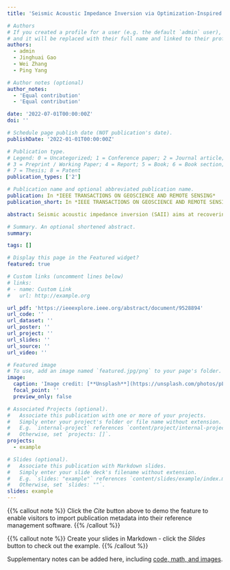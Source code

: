 ```yaml
---
title: 'Seismic Acoustic Impedance Inversion via Optimization-Inspired Semisupervised Deep Learning'

# Authors
# If you created a profile for a user (e.g. the default `admin` user), write the username (folder name) here
# and it will be replaced with their full name and linked to their profile.
authors:
  - admin
  - Jinghuai Gao
  - Wei Zhang
  - Ping Yang

# Author notes (optional)
author_notes:
  - 'Equal contribution'
  - 'Equal contribution'

date: '2022-07-01T00:00:00Z'
doi: ''

# Schedule page publish date (NOT publication's date).
publishDate: '2022-01-01T00:00:00Z'

# Publication type.
# Legend: 0 = Uncategorized; 1 = Conference paper; 2 = Journal article;
# 3 = Preprint / Working Paper; 4 = Report; 5 = Book; 6 = Book section;
# 7 = Thesis; 8 = Patent
publication_types: ['2']

# Publication name and optional abbreviated publication name.
publication: In *IEEE TRANSACTIONS ON GEOSCIENCE AND REMOTE SENSING*
publication_short: In *IEEE TRANSACTIONS ON GEOSCIENCE AND REMOTE SENSING*

abstract: Seismic acoustic impedance inversion (SAII) aims at recovering the subsurface impedance to achieve lithology interpretation. However, its ill-posedness and nonlinearity pose a great challenge to find an optimal solution. Regularization is an effective method to solve SAII by imposing prior information, but it suffers from high computational complexity and limited inversion performance. To mitigate the above limitations, we propose an optimization-inspired semisupervised deep learning SAII approach that incorporates the advantages between the model-driven optimization algorithm and the data-driven deep learning method. Specifically, it is implemented by parameterizing the alternating iterative method (AIM) by splitting it into two parts where the convolutional neural networks are adopted to learn the regularization terms and a nonlinear mapping and thus called the proposed network as AIM-SAIINet. The proposed method can not only simultaneously invert the seismic wavelet and impedance but also obtain high-resolution data as an intermediate product to facilitate the training of AIM-SAIINet and enhance the inversion accuracy. In addition, we introduce a joint semisupervised training scheme in which the network is first jointly pretrained in a supervised manner using the synthetic training data to provide good initial values, and then, a semisupervised training scheme is adopted to fine-tune it using few labeled data pairs to achieve high inversion accuracy. The synthetic and field data examples are conducted to validate the effectiveness of AIM-SAIINet, which achieves higher inversion accuracy at a fast computational speed compared with the traditional methods.

# Summary. An optional shortened abstract.
summary: 

tags: []

# Display this page in the Featured widget?
featured: true

# Custom links (uncomment lines below)
# links:
# - name: Custom Link
#   url: http://example.org

url_pdf: 'https://ieeexplore.ieee.org/abstract/document/9528894'
url_code: ''
url_dataset: ''
url_poster: ''
url_project: ''
url_slides: ''
url_source: ''
url_video: ''

# Featured image
# To use, add an image named `featured.jpg/png` to your page's folder.
image:
  caption: 'Image credit: [**Unsplash**](https://unsplash.com/photos/pLCdAaMFLTE)'
  focal_point: ''
  preview_only: false

# Associated Projects (optional).
#   Associate this publication with one or more of your projects.
#   Simply enter your project's folder or file name without extension.
#   E.g. `internal-project` references `content/project/internal-project/index.md`.
#   Otherwise, set `projects: []`.
projects:
  - example

# Slides (optional).
#   Associate this publication with Markdown slides.
#   Simply enter your slide deck's filename without extension.
#   E.g. `slides: "example"` references `content/slides/example/index.md`.
#   Otherwise, set `slides: ""`.
slides: example
---
```


{{% callout note %}}
Click the _Cite_ button above to demo the feature to enable visitors to import publication metadata into their reference management software.
{{% /callout %}}

{{% callout note %}}
Create your slides in Markdown - click the _Slides_ button to check out the example.
{{% /callout %}}

Supplementary notes can be added here, including [code, math, and images](https://wowchemy.com/docs/writing-markdown-latex/).
